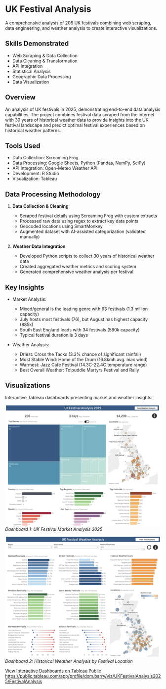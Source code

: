 # UK Festival Analysis
A comprehensive analysis of 206 UK festivals combining web scraping, data engineering, and weather analysis to create interactive visualizations.

## Skills Demonstrated
- Web Scraping & Data Collection
- Data Cleaning & Transformation
- API Integration
- Statistical Analysis
- Geographic Data Processing
- Data Visualization

## Overview
An analysis of UK festivals in 2025, demonstrating end-to-end data analysis capabilities. The project combines festival data scraped from the internet with 30 years of historical weather data to provide insights into the UK festival landscape and predict optimal festival experiences based on historical weather patterns.

## Tools Used
- Data Collection: Screaming Frog
- Data Processing: Google Sheets, Python (Pandas, NumPy, SciPy)
- API Integration: Open-Meteo Weather API
- Development: R Studio
- Visualization: Tableau

## Data Processing Methodology
1. **Data Collection & Cleaning**
   - Scraped festival details using Screaming Frog with custom extracts
   - Processed raw data using regex to extract key data points
   - Geocoded locations using SmartMonkey
   - Augmented dataset with AI-assisted categorization (validated manually)

2. **Weather Data Integration**
   - Developed Python scripts to collect 30 years of historical weather data
   - Created aggregated weather metrics and scoring system
   - Generated comprehensive weather analysis per festival

## Key Insights
- Market Analysis:
  - Mixed/general is the leading genre with 63 festivals (1.3 million capacity)
  - July hosts most festivals (76), but August has highest capacity (885k)
  - South East England leads with 34 festivals (580k capacity)
  - Typical festival duration is 3 days

- Weather Analysis:
  - Driest: Cross the Tacks (3.3% chance of significant rainfall)
  - Most Stable Wind: Home of the Drum (16.8kmh avg. max wind)
  - Warmest: Jazz Cafe Festival (14.3C-22.4C temperature range)
  - Best Overall Weather: Tolpuddle Martyrs Festival and Rally

## Visualizations
Interactive Tableau dashboards presenting market and weather insights:

![Festivals Overview Dashboard](visualizations/festivals-dashboard.png)
*Dashboard 1: UK Festival Market Analysis 2025*

![Weather Analysis Dashboard](visualizations/weather-dashboard.png)
*Dashboard 2: Historical Weather Analysis by Festival Location*

[View Interactive Dashboards on Tableau Public](#) <https://public.tableau.com/app/profile/dom.barry/viz/UKFestivalAnalysis2025/FestivalAnalysis>
